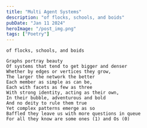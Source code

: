 ```yaml
---
title: "Multi Agent Systems"
description: "of flocks, schools, and boids"
pubDate: "Jan 11 2024"
heroImage: "/post_img.png"
tags: ["Poetry"]
---
```


    of flocks, schools, and boids

    Graphs portray beauty
    Of systems that tend to get bigger and denser
    Whether by edges or vertices they grow,
    The larger the network the better
    Each member as simple as can be,
    Each with facets as few as three
    With strong identity, acting as their own,
    In their bubble, adventurous and bold
    And no deity to rule them true
    Yet complex patterns emerge as so
    Baffled they leave us with more questions in queue
    For all they know are some ones (1) and Os (0)
